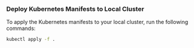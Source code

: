 ### Deploy Kubernetes Manifests to Local Cluster

To apply the Kubernetes manifests to your local cluster, run the following commands:

```bash
kubectl apply -f .
```
